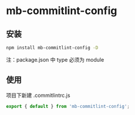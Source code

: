 # mb-commitlint-config

## 安装

```bash
npm install mb-commitlint-config -D
```

注：package.json 中 type 必须为 module

## 使用

项目下新建 .commitlintrc.js

```js
export { default } from 'mb-commitlint-config';
```
